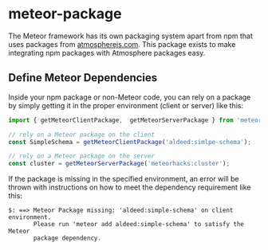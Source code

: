# meteor-package

The Meteor framework has its own packaging system apart from npm that uses packages from [atmospherejs.com](https://atmospherejs.com/). 
This package exists to make integrating npm packages with Atmosphere packages easy. 

## Define Meteor Dependencies

Inside your npm package or non-Meteor code, you can rely on a package by simply getting it in the proper environment (client or server) like this:

```javascript
import { getMeteorClientPackage,  getMeteorServerPackage } from 'meteor-package';

// rely on a Meteor package on the client
const SimpleSchema = getMeteorClientPackage('aldeed:simlpe-schema');

// rely on a Meteor package on the server
const cluster = getMeteorServerPackage('meteorhacks:cluster');
```

If the package is missing in the specified environment, an error will be thrown with instructions on how to meet the dependency requirement like this:

```
$: ==> Meteor Package missing: 'aldeed:simple-schema' on client environment.
       Please run 'meteor add aldeed:simple-schema' to satisfy the Meteor 
       package dependency.
```